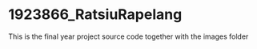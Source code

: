# 1923866_RatsiuRapelang
This is the final year project source code together with the images folder
